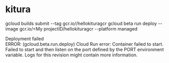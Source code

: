 # kitura

gcloud builds submit --tag gcr.io/<My projectID>/hellokituragcr
gcloud beta run deploy --image gcr.io/<My projectID/hellokituragcr --platform managed

Deployment failed                                                                                                                 
ERROR: (gcloud.beta.run.deploy) Cloud Run error: Container failed to start. Failed to start and then listen on the port defined by the PORT environment variable. Logs for this revision might contain more information.
